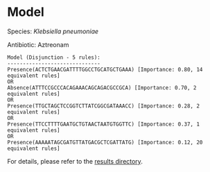 
# Model

Species: *Klebsiella pneumoniae*

Antibiotic: Aztreonam

```
Model (Disjunction - 5 rules):
------------------------------
Presence(ACTCTGAACGATTTTGGCCTGCATGCTGAAA) [Importance: 0.80, 14 equivalent rules]
OR
Absence(ATTTCCGCCCACAGAAACAGCAGACGCCGCA) [Importance: 0.70, 2 equivalent rules]
OR
Presence(TTGCTAGCTCCGGTCTTATCGGCGATAAACC) [Importance: 0.28, 2 equivalent rules]
OR
Presence(TTCCTTTTGAATGCTGTAACTAATGTGGTTC) [Importance: 0.37, 1 equivalent rules]
OR
Presence(AAAAATAGCGATGTTATGACGCTCGATTATG) [Importance: 0.12, 20 equivalent rules]

```

For details, please refer to the [results directory](../../../../../results/scm_b/klebsiella%20pneumoniae/aztreonam/repeat_1/).

